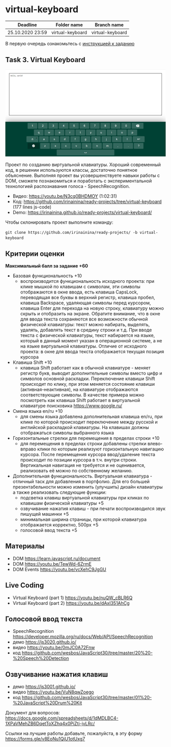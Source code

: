 # virtual-keyboard

| Deadline         | Folder name | Branch name |
| ---------------- | ----------- | ----------- |
| 25.10.2020 23:59 | virtual-keyboard    | virtual-keyboard    |

В первую очередь ознакомьтесь с [инструкцией к заданию](introduction.md)

## Task 3. Virtual Keyboard

![screenshot](images/virtual-keyboard.png)

Проект по созданию виртуальной клавиатуры. Хороший современный код, в решении используются классы, достаточно понятное объяснение. Выполняя проект вы усовершенствуете навыки работы с DOM, сможете познакомиться и поработать с экспериментальной технологией распознавания голоса - SpeechRecognition.

- Видео: https://youtu.be/N3cq0BHDMOY (1:02:31)
- Код: https://github.com/irinainina/ready-projects/tree/virtual-keyboard (177 lines js-code)
- Demo: https://irinainina.github.io/ready-projects/virtual-keyboard/

Чтобы склонировать проект выполните команду:

`git clone https://github.com/irinainina/ready-projects/ -b virtual-keyboard`

## Критерии оценки

**Максимальный балл за задание +60**

- Базовая функциональность +10
  - воспроизводится функциональность исходного проекта: при клике мышкой по клавишам с символам, эти символы отображаются в окне ввода, есть клавиша CapsLock, переводящая все буквы в верхний регистр, клавиша пробел, клавиша Backspace, удаляющая символы перед курсором, клавиша Enter для перехода на новую строку, клавиатуру можно скрыть и отобразить на экране. Обратите внимание, что в окне для ввода текста сохраняются все возможности обычной физической клавиатуры: текст можно набирать, выделять, удалять, добавлять текст в средину строки и т.д. При вводе текста с физической клавиатуры, текст набирается на языке, который в данный момент указан в операционной системе, а не на языке виртуальной клавиатуры. Отличие от исходного проекта: в окне для ввода текста отображается текущая позиция курсора
- Клавиша Shift +10 
  - клавиша Shift работает как в обычной клавиатуре - меняет регистр букв, выводит дополнительные символы вместо цифр и символов основной раскладки. Переключение клавиши Shift происходит по клику, при этом меняется состояние клавиши (активная-неактивная), на клавиатуре отображаются соответствующие символы. В качестве примера можно посмотреть как клавиша Shift работает в виртуальной клавиатуре поисковика https://www.google.ru/
- Смена языка en/ru +10 
  - для смены языка добавлена дополнительная клавиша en/ru, при клике по которой происходит переключение между русской и английской раскладкой клавиатуры. На клавишах должны отображаться символы выбранного языка
- Горизонтальные стрелки для перемещения в пределах строки  +10 
  - для перемещения в пределах строки добавлены стрелки влево-вправо клики по которым реализуют горизонтальную навигацию курсора. После перемещения курсора ввод/удаление текста происходит по позиции курсора в т.ч. внутри строки. Вертикальная навигация не требуется и не оценивается, реализовать её можно по собственному желанию.
- Дополнительная функциональность.
  Виртуальная клавиатура - отличный таск для добавления в портфолио. Для его большей презентабельности можно изменить (улучшить) дизайн клавиатуры а также реализовать следующие функции:
  - подсветка клавиш виртуальной клавиатуры при кликах по клавишам физической клавиатуры +5
  - озвучивание нажатия клавиш - при печати воспроизводился звук пишущей машинки +5
  - минимальная ширина страницы, при которой клавиатура отображается корректно, 500рх +5
  - голосовой ввод текста +5

## Материалы

- DOM https://learn.javascript.ru/document
- DOM https://youtu.be/TewWd-6ZrmE
- DOM Events https://youtu.be/vcXehC9JgGU

## Live Coding 

- Virtual Keyboard (part 1) https://youtu.be/nuQW_cBLR6Q
- Virtual Keyboard (part 2) https://youtu.be/dAxI351AhCg

## Голосовой ввод текста

- SpeechRecognition https://developer.mozilla.org/ru/docs/Web/API/SpeechRecognition
- демо https://js3020.github.io/
- видео https://youtu.be/0mJC0A72Fnw
- код https://github.com/wesbos/JavaScript30/tree/master/20%20-%20Speech%20Detection

## Озвучивание нажатия клавиш

- демо https://js3001.github.io/
- видео https://youtu.be/VuN8qwZoego
- код https://github.com/wesbos/JavaScript30/tree/master/01%20-%20JavaScript%20Drum%20Kit

Документ для вопросов: https://docs.google.com/spreadsheets/d/1dMDLBC4-1XPaVMehZB6DqetToXZhq4x0PiZtj-jvLRc/

Ссылки на лучшие работы добавьте, пожалуйста, в эту форму https://forms.gle/v8EoNu1QjU1otUxg7
